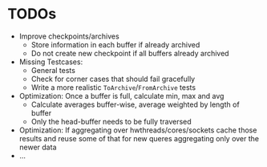 # TODOs

- Improve checkpoints/archives
  - Store information in each buffer if already archived
  - Do not create new checkpoint if all buffers already archived
- Missing Testcases:
  - General tests
  - Check for corner cases that should fail gracefully
  - Write a more realistic `ToArchive`/`FromArchive` tests
- Optimization: Once a buffer is full, calculate min, max and avg
  - Calculate averages buffer-wise, average weighted by length of buffer
  - Only the head-buffer needs to be fully traversed
- Optimization: If aggregating over hwthreads/cores/sockets cache those results
  and reuse some of that for new queres aggregating only over the newer data
- ...
